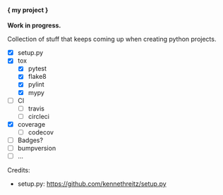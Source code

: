 #### { my project }

**Work in progress.**

Collection of stuff that keeps coming up when creating python projects.

- [x] setup.py
- [x] tox
  + [x] pytest
  + [x] flake8
  + [x] pylint
  + [x] mypy
- [ ] CI
  + [ ] travis
  + [ ] circleci
- [x] coverage
  + [ ] codecov
- [ ] Badges?
- [ ] bumpversion
- [ ] ...

Credits:

- setup.py: https://github.com/kennethreitz/setup.py
